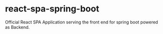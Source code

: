 # react-spa-spring-boot
Official React SPA Application serving the front end for spring boot powered as Backend.
